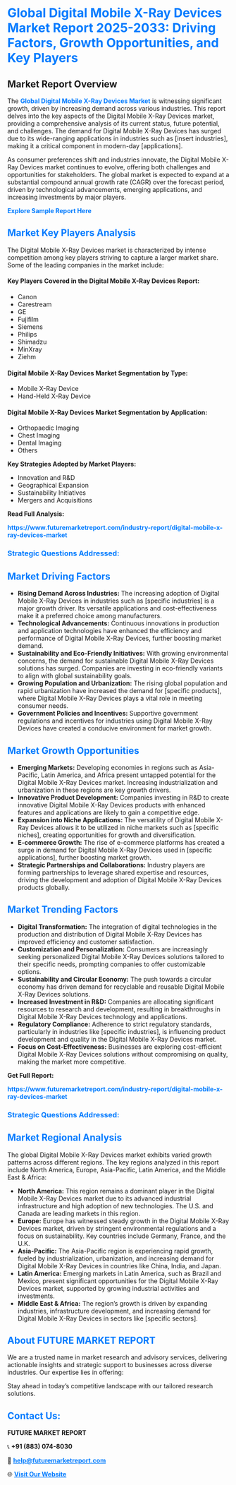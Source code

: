 <h1 style="color: #007BFF;">Global Digital Mobile X-Ray Devices Market Report 2025-2033: Driving Factors, Growth Opportunities, and Key Players</h1>

<section id="overview">
<h2>Market Report Overview</h2>
<p>The <a href="https://www.futuremarketreport.com/industry-report/digital-mobile-x-ray-devices-market" style="color: #007BFF; text-decoration: none;"><strong>Global Digital Mobile X-Ray Devices Market</strong></a> is witnessing significant growth, driven by increasing demand across various industries. This report delves into the key aspects of the Digital Mobile X-Ray Devices market, providing a comprehensive analysis of its current status, future potential, and challenges. The demand for Digital Mobile X-Ray Devices has surged due to its wide-ranging applications in industries such as [insert industries], making it a critical component in modern-day [applications].</p>
<p>As consumer preferences shift and industries innovate, the Digital Mobile X-Ray Devices market continues to evolve, offering both challenges and opportunities for stakeholders. The global market is expected to expand at a substantial compound annual growth rate (CAGR) over the forecast period, driven by technological advancements, emerging applications, and increasing investments by major players.</p>
</section>

<section id="overview">
<p><a href="https://www.futuremarketreport.com/request-sample/reportId=54422" style="color: #007BFF; text-decoration: none;"><strong>Explore Sample Report Here</strong></a></p>
</section>

<section id="key-players">
<h2 style="color: #007BFF;">Market Key Players Analysis</h2>
<p>The Digital Mobile X-Ray Devices market is characterized by intense competition among key players striving to capture a larger market share. Some of the leading companies in the market include:</p>
<h4>Key Players Covered in the Digital Mobile X-Ray Devices Report:</h4>
<ul><li>Canon</li><li>Carestream</li><li>GE</li><li>Fujifilm</li><li>Siemens</li><li>Philips</li><li>Shimadzu</li><li>MinXray</li><li>Ziehm</li></ul>
<h4>Digital Mobile X-Ray Devices Market Segmentation by Type:</h4>
<ul><li>Mobile X-Ray Device</li><li>Hand-Held X-Ray Device</li></ul>

<h4>Digital Mobile X-Ray Devices Market Segmentation by Application:</h4>
<ul><li>Orthopaedic Imaging</li><li>Chest Imaging</li><li>Dental Imaging</li><li>Others</li></ul>
<p><strong>Key Strategies Adopted by Market Players:</strong></p>
<ul>
<li>Innovation and R&D</li>
<li>Geographical Expansion</li>
<li>Sustainability Initiatives</li>
<li>Mergers and Acquisitions</li>
</ul>
</section>

<section>
<p><strong>Read Full Analysis: </strong></p><a href="https://www.futuremarketreport.com/industry-report/digital-mobile-x-ray-devices-market" style="color: #007BFF; text-decoration: none;"><strong>https://www.futuremarketreport.com/industry-report/digital-mobile-x-ray-devices-market</strong></a>
<h3 style="color: #007BFF;">Strategic Questions Addressed:</h3>
</section>

<section id="driving-factors">
<h2 style="color: #007BFF;">Market Driving Factors</h2>
<ul>
<li><strong>Rising Demand Across Industries:</strong> The increasing adoption of Digital Mobile X-Ray Devices in industries such as [specific industries] is a major growth driver. Its versatile applications and cost-effectiveness make it a preferred choice among manufacturers.</li>
<li><strong>Technological Advancements:</strong> Continuous innovations in production and application technologies have enhanced the efficiency and performance of Digital Mobile X-Ray Devices, further boosting market demand.</li>
<li><strong>Sustainability and Eco-Friendly Initiatives:</strong> With growing environmental concerns, the demand for sustainable Digital Mobile X-Ray Devices solutions has surged. Companies are investing in eco-friendly variants to align with global sustainability goals.</li>
<li><strong>Growing Population and Urbanization:</strong> The rising global population and rapid urbanization have increased the demand for [specific products], where Digital Mobile X-Ray Devices plays a vital role in meeting consumer needs.</li>
<li><strong>Government Policies and Incentives:</strong> Supportive government regulations and incentives for industries using Digital Mobile X-Ray Devices have created a conducive environment for market growth.</li>
</ul>
</section>

<section id="growth-opportunities">
<h2 style="color: #007BFF;">Market Growth Opportunities</h2>
<ul>
<li><strong>Emerging Markets:</strong> Developing economies in regions such as Asia-Pacific, Latin America, and Africa present untapped potential for the Digital Mobile X-Ray Devices market. Increasing industrialization and urbanization in these regions are key growth drivers.</li>
<li><strong>Innovative Product Development:</strong> Companies investing in R&D to create innovative Digital Mobile X-Ray Devices products with enhanced features and applications are likely to gain a competitive edge.</li>
<li><strong>Expansion into Niche Applications:</strong> The versatility of Digital Mobile X-Ray Devices allows it to be utilized in niche markets such as [specific niches], creating opportunities for growth and diversification.</li>
<li><strong>E-commerce Growth:</strong> The rise of e-commerce platforms has created a surge in demand for Digital Mobile X-Ray Devices used in [specific applications], further boosting market growth.</li>
<li><strong>Strategic Partnerships and Collaborations:</strong> Industry players are forming partnerships to leverage shared expertise and resources, driving the development and adoption of Digital Mobile X-Ray Devices products globally.</li>
</ul>
</section>

<section id="trending-factors">
<h2 style="color: #007BFF;">Market Trending Factors</h2>
<ul>
<li><strong>Digital Transformation:</strong> The integration of digital technologies in the production and distribution of Digital Mobile X-Ray Devices has improved efficiency and customer satisfaction.</li>
<li><strong>Customization and Personalization:</strong> Consumers are increasingly seeking personalized Digital Mobile X-Ray Devices solutions tailored to their specific needs, prompting companies to offer customizable options.</li>
<li><strong>Sustainability and Circular Economy:</strong> The push towards a circular economy has driven demand for recyclable and reusable Digital Mobile X-Ray Devices solutions.</li>
<li><strong>Increased Investment in R&D:</strong> Companies are allocating significant resources to research and development, resulting in breakthroughs in Digital Mobile X-Ray Devices technology and applications.</li>
<li><strong>Regulatory Compliance:</strong> Adherence to strict regulatory standards, particularly in industries like [specific industries], is influencing product development and quality in the Digital Mobile X-Ray Devices market.</li>
<li><strong>Focus on Cost-Effectiveness:</strong> Businesses are exploring cost-efficient Digital Mobile X-Ray Devices solutions without compromising on quality, making the market more competitive.</li>
</ul>
</section>

<section>
<p><strong>Get Full Report: </strong></p><a href="https://www.futuremarketreport.com/industry-report/digital-mobile-x-ray-devices-market" style="color: #007BFF; text-decoration: none;"><strong>https://www.futuremarketreport.com/industry-report/digital-mobile-x-ray-devices-market</strong></a>
<h3 style="color: #007BFF;">Strategic Questions Addressed:</h3>
</section>


<section id="regional-analysis">
<h2 style="color: #007BFF;">Market Regional Analysis</h2>
<p>The global Digital Mobile X-Ray Devices market exhibits varied growth patterns across different regions. The key regions analyzed in this report include North America, Europe, Asia-Pacific, Latin America, and the Middle East & Africa:</p>
<ul>
<li><strong>North America:</strong> This region remains a dominant player in the Digital Mobile X-Ray Devices market due to its advanced industrial infrastructure and high adoption of new technologies. The U.S. and Canada are leading markets in this region.</li>
<li><strong>Europe:</strong> Europe has witnessed steady growth in the Digital Mobile X-Ray Devices market, driven by stringent environmental regulations and a focus on sustainability. Key countries include Germany, France, and the U.K.</li>
<li><strong>Asia-Pacific:</strong> The Asia-Pacific region is experiencing rapid growth, fueled by industrialization, urbanization, and increasing demand for Digital Mobile X-Ray Devices in countries like China, India, and Japan.</li>
<li><strong>Latin America:</strong> Emerging markets in Latin America, such as Brazil and Mexico, present significant opportunities for the Digital Mobile X-Ray Devices market, supported by growing industrial activities and investments.</li>
<li><strong>Middle East & Africa:</strong> The region’s growth is driven by expanding industries, infrastructure development, and increasing demand for Digital Mobile X-Ray Devices in sectors like [specific sectors].</li>
</ul>
</section>

<footer>
<h2 style="color: #007BFF;">About FUTURE MARKET REPORT</h2>
<p>We are a trusted name in market research and advisory services, delivering actionable insights and strategic support to businesses across diverse industries. Our expertise lies in offering:</p>

<p>Stay ahead in today’s competitive landscape with our tailored research solutions.</p>

<h2 style="color: #007BFF;">Contact Us:</h2>
<p><strong>FUTURE MARKET REPORT</strong></p>
<p>📞 <strong>+91 (883) 074-8030</strong></p>
<p>📧 <strong><a href="mailto:help@futuremarketreport.com" style="color: #007BFF;">help@futuremarketreport.com</a></strong></p>
<p>🌐 <strong><a href="https://www.futuremarketreport.com/" style="color: #007BFF;">Visit Our Website</a></strong></p>
</footer>